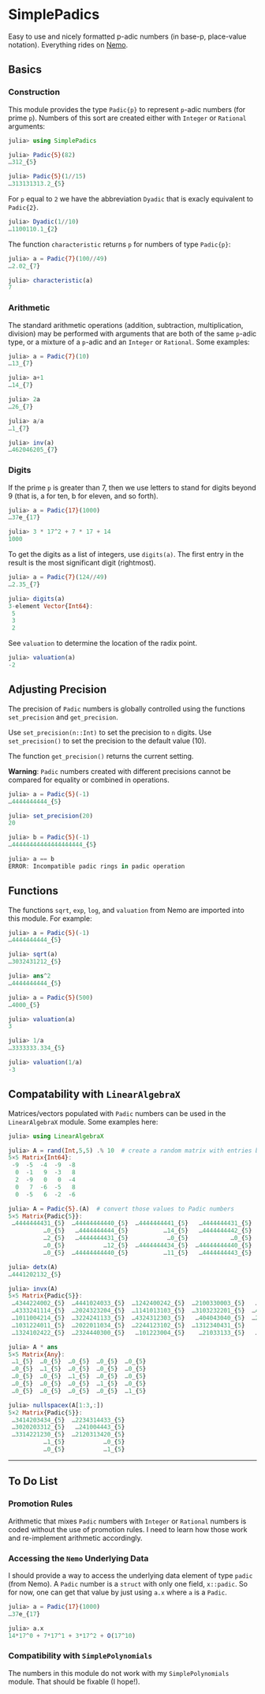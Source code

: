 # SimplePadics

Easy to use and nicely formatted p-adic numbers (in base-p, place-value notation). 
Everything rides on 
 [Nemo](https://github.com/Nemocas/Nemo.jl.git).



## Basics

### Construction

This module provides the type `Padic{p}` to represent `p`-adic numbers (for prime `p`).
Numbers of this sort are created either with `Integer` or `Rational` arguments:
```julia
julia> using SimplePadics

julia> Padic{5}(82)
…312_{5}

julia> Padic{5}(1//15)
…313131313.2_{5}
```


For `p` equal to `2` we have the abbreviation `Dyadic` that is exacly equivalent to `Padic{2}`.
```julia
julia> Dyadic(1//10)
…1100110.1_{2}
```



The function `characteristic` returns `p` for numbers of type `Padic{p}`:
```julia
julia> a = Padic{7}(100//49)
…2.02_{7}

julia> characteristic(a)
7
```

### Arithmetic

The standard arithmetic operations (addition, subtraction, multiplication, division) may be performed with arguments that are both of the same `p`-adic type, or a mixture of a `p`-adic and an `Integer` or `Rational`. Some examples:
```julia
julia> a = Padic{7}(10)
…13_{7}

julia> a+1
…14_{7}

julia> 2a
…26_{7}

julia> a/a
…1_{7}

julia> inv(a)
…462046205_{7}
```

### Digits

If the prime `p` is greater than 7, then we use letters to stand for digits beyond 9 (that is, a for ten, b for eleven, and so forth).
```julia
julia> a = Padic{17}(1000)
…37e_{17}

julia> 3 * 17^2 + 7 * 17 + 14
1000
```

To get the digits as a list of integers, use `digits(a)`. The first entry in the result is the most significant digit (rightmost).
```julia
julia> a = Padic{7}(124//49)
…2.35_{7}

julia> digits(a)
3-element Vector{Int64}:
 5
 3
 2
```
See `valuation` to determine the location of the radix point. 
```julia
julia> valuation(a)
-2
```

## Adjusting Precision

The precision of `Padic` numbers is globally controlled using the functions `set_precision` and `get_precision`.

Use `set_precision(n::Int)` to set the precision to `n` digits. Use `set_precision()` to 
set the precision to the default value (10).

The function `get_precision()` returns the current setting.


**Warning**: `Padic` numbers created with different precisions cannot be compared for equality or combined in operations.
```julia
julia> a = Padic{5}(-1)
…4444444444_{5}

julia> set_precision(20)
20

julia> b = Padic{5}(-1)
…44444444444444444444_{5}

julia> a == b
ERROR: Incompatible padic rings in padic operation
```

## Functions

The functions `sqrt`, `exp`, `log`, and `valuation` from Nemo are imported into this module. For example:
```julia
julia> a = Padic{5}(-1)
…4444444444_{5}

julia> sqrt(a)
…3032431212_{5}

julia> ans^2
…4444444444_{5}

julia> a = Padic{5}(500)
…4000_{5}

julia> valuation(a)
3

julia> 1/a
…3333333.334_{5}

julia> valuation(1/a)
-3
```

## Compatability with `LinearAlgebraX`

Matrices/vectors populated with `Padic` numbers can be used in the `LinearAlgebraX`
module. Some examples here:

```julia
julia> using LinearAlgebraX

julia> A = rand(Int,5,5) .% 10  # create a random matrix with entries between -9 and 9.
5×5 Matrix{Int64}:
 -9  -5  -4  -9  -8
  0  -1   9  -3   8
  2  -9   0   0  -4
  0   7  -6  -5   8
  0  -5   6  -2  -6

julia> A = Padic{5}.(A)  # convert those values to Padic numbers
5×5 Matrix{Padic{5}}:
 …4444444431_{5}  …44444444440_{5}  …4444444441_{5}   …4444444431_{5}  …4444444432_{5}
          …0_{5}   …4444444444_{5}          …14_{5}   …4444444442_{5}          …13_{5}
          …2_{5}   …4444444431_{5}           …0_{5}            …0_{5}  …4444444441_{5}
          …0_{5}           …12_{5}  …4444444434_{5}  …44444444440_{5}          …13_{5}
          …0_{5}  …44444444440_{5}          …11_{5}   …4444444443_{5}  …4444444434_{5}

julia> detx(A)
…4441202132_{5}

julia> invx(A)
5×5 Matrix{Padic{5}}:
 …4344224002_{5}  …4441024033_{5}  …1242400242_{5}  …2100330003_{5}   …211103034_{5}
 …4333241114_{5}  …2024323204_{5}  …1141013103_{5}  …3103232201_{5}  …4420230301_{5}
 …1011004214_{5}  …3224241133_{5}  …4324312303_{5}   …404043040_{5}  …2430224440_{5}
 …1031224011_{5}  …2022011034_{5}  …2244123102_{5}  …1312340431_{5}    …23100104_{5}
 …1324102422_{5}  …2324440300_{5}   …101223004_{5}    …21033133_{5}   …220320101_{5}

julia> A * ans
5×5 Matrix{Any}:
 …1_{5}  …0_{5}  …0_{5}  …0_{5}  …0_{5}
 …0_{5}  …1_{5}  …0_{5}  …0_{5}  …0_{5}
 …0_{5}  …0_{5}  …1_{5}  …0_{5}  …0_{5}
 …0_{5}  …0_{5}  …0_{5}  …1_{5}  …0_{5}
 …0_{5}  …0_{5}  …0_{5}  …0_{5}  …1_{5}

julia> nullspacex(A[1:3,:])
5×2 Matrix{Padic{5}}:
 …3414203434_{5}  …2234314433_{5}
 …3020203312_{5}   …241004443_{5}
 …3314221230_{5}  …2120313420_{5}
          …1_{5}           …0_{5}
          …0_{5}           …1_{5}
```




<hr>

## To Do List

### Promotion Rules

Arithmetic that mixes `Padic` numbers with `Integer` or `Rational` numbers is coded without the use of promotion rules. I need to learn how those work and re-implement arithmetic accordingly.

### Accessing the `Nemo` Underlying Data

I should provide a way to access the underlying data element of type `padic` (from Nemo). A `Padic` number is a `struct` with only one field, `x::padic`. So for now, one can get that value by just using `a.x` where `a` is a `Padic`.
```julia
julia> a = Padic{17}(1000)
…37e_{17}

julia> a.x
14*17^0 + 7*17^1 + 3*17^2 + O(17^10)
```

### Compatibility with `SimplePolynomials`

The numbers in this module do not work with my `SimplePolynomials` module. That should be fixable (I hope!).

